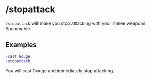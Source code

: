# /stopattack

`/stopattack` will make you stop attacking with your melee weapons. Spammable.

## Examples

```lua
/cast Gouge
/stopattack
```

You will cast Gouge and immediately stop attacking.
